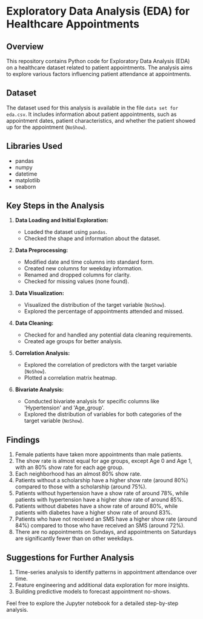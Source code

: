 # Exploratory Data Analysis (EDA) for Healthcare Appointments

## Overview

This repository contains Python code for Exploratory Data Analysis (EDA) on a healthcare dataset related to patient appointments. The analysis aims to explore various factors influencing patient attendance at appointments.

## Dataset

The dataset used for this analysis is available in the file `data set for eda.csv`. It includes information about patient appointments, such as appointment dates, patient characteristics, and whether the patient showed up for the appointment (`NoShow`).

## Libraries Used

- pandas
- numpy
- datetime
- matplotlib
- seaborn

## Key Steps in the Analysis

1. **Data Loading and Initial Exploration:**
   - Loaded the dataset using `pandas`.
   - Checked the shape and information about the dataset.

2. **Data Preprocessing:**
   - Modified date and time columns into standard form.
   - Created new columns for weekday information.
   - Renamed and dropped columns for clarity.
   - Checked for missing values (none found).

3. **Data Visualization:**
   - Visualized the distribution of the target variable (`NoShow`).
   - Explored the percentage of appointments attended and missed.

4. **Data Cleaning:**
   - Checked for and handled any potential data cleaning requirements.
   - Created age groups for better analysis.

5. **Correlation Analysis:**
   - Explored the correlation of predictors with the target variable (`NoShow`).
   - Plotted a correlation matrix heatmap.

6. **Bivariate Analysis:**
   - Conducted bivariate analysis for specific columns like 'Hypertension' and 'Age_group'.
   - Explored the distribution of variables for both categories of the target variable (`NoShow`).

## Findings

1. Female patients have taken more appointments than male patients.
2. The show rate is almost equal for age groups, except Age 0 and Age 1, with an 80% show rate for each age group.
3. Each neighborhood has an almost 80% show rate.
4. Patients without a scholarship have a higher show rate (around 80%) compared to those with a scholarship (around 75%).
5. Patients without hypertension have a show rate of around 78%, while patients with hypertension have a higher show rate of around 85%.
6. Patients without diabetes have a show rate of around 80%, while patients with diabetes have a higher show rate of around 83%.
7. Patients who have not received an SMS have a higher show rate (around 84%) compared to those who have received an SMS (around 72%).
8. There are no appointments on Sundays, and appointments on Saturdays are significantly fewer than on other weekdays.

## Suggestions for Further Analysis

1. Time-series analysis to identify patterns in appointment attendance over time.
2. Feature engineering and additional data exploration for more insights.
3. Building predictive models to forecast appointment no-shows.

Feel free to explore the Jupyter notebook for a detailed step-by-step analysis.
